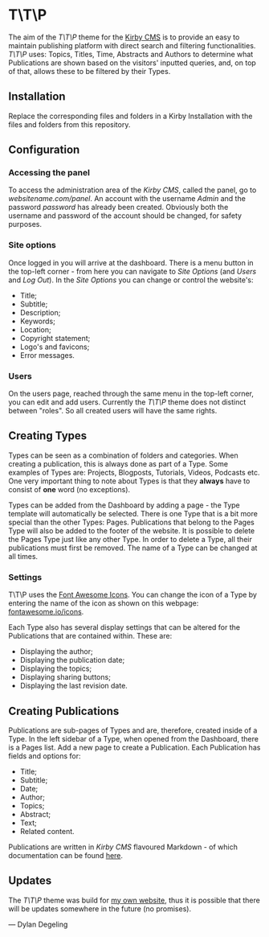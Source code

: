 # T\T\P

The aim of the *T\T\P* theme for the [Kirby CMS](https://getkirby.com) is to provide an easy to maintain publishing platform with direct search and filtering functionalities. *T\T\P* uses: Topics, Titles, Time, Abstracts and Authors to determine what Publications are shown based on the visitors' inputted queries, and, on top of that, allows these to be filtered by their Types.

## Installation
Replace the corresponding files and folders in a Kirby Installation with the files and folders from this repository.

## Configuration
### Accessing the panel
To access the administration area of the *Kirby CMS*, called the panel, go to *websitename.com/panel*. An account with the username *Admin* and the password *password* has already been created. Obviously both the username and password of the account should be changed, for safety purposes.

### Site options
Once logged in you will arrive at the dashboard. There is a menu button in the top-left corner - from here you can navigate to *Site Options* (and *Users* and *Log Out*). In the *Site Options* you can change or control the website's:

- Title;
- Subtitle;
- Description;
- Keywords;
- Location;
- Copyright statement;
- Logo's and favicons;
- Error messages.

### Users
On the users page, reached through the same menu in the top-left corner, you can edit and add users. Currently the *T\T\P* theme does not distinct between "roles". So all created users will have the same rights.

## Creating Types
Types can be seen as a combination of folders and categories. When creating a publication, this is always done as part of a Type. Some examples of Types are: Projects, Blogposts, Tutorials, Videos, Podcasts etc. One very important thing to note about Types is that they **always** have to consist of **one** word (no exceptions).

Types can be added from the Dashboard by adding a page - the Type template will automatically be selected. There is one Type that is a bit more special than the other Types: Pages.  Publications that belong to the Pages Type will also be added to the footer of the website. It is possible to delete the Pages Type just like any other Type. In order to delete a Type, all their publications must first be removed. The name of a Type can be changed at all times.

### Settings
T\T\P uses the [Font Awesome Icons](http://fontawesome.io/). You can change the icon of a Type by entering the name of the icon as shown on this webpage: [fontawesome.io/icons](http://fontawesome.io/icons).

Each Type also has several display settings that can be altered for the Publications that are contained within. These are:

- Displaying the author;
- Displaying the publication date;
- Displaying the topics;
- Displaying sharing buttons;
- Displaying the last revision date.

## Creating Publications
Publications are sub-pages of Types and are, therefore, created inside of a Type. In the left sidebar of a Type, when opened from the Dashboard, there is a Pages list. Add a new page to create a Publication. Each Publication has fields and options for:

- Title;
- Subtitle;
- Date;
- Author;
- Topics;
- Abstract;
- Text;
- Related content.

Publications are written in *Kirby CMS* flavoured Markdown - of which documentation can be found [here](https://getkirby.com/docs/content/text).

## Updates
The *T\T\P* theme was build for [my own website](https://dylandegeling.nl), thus it is possible that there will be updates somewhere in the future (no promises).

— Dylan Degeling